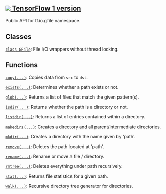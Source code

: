 [ ![](https://tensorflow.google.cn/images/tf_logo_32px.png) TensorFlow 1
version](/versions/r1.15/api_docs/python/tf/compat/v1/io/gfile)  
---  
  
Public API for tf.io.gfile namespace.

## Classes

[`class
GFile`](https://tensorflow.google.cn/api_docs/python/tf/io/gfile/GFile): File
I/O wrappers without thread locking.

## Functions

[`copy(...)`](https://tensorflow.google.cn/api_docs/python/tf/io/gfile/copy):
Copies data from `src` to `dst`.

[`exists(...)`](https://tensorflow.google.cn/api_docs/python/tf/io/gfile/exists):
Determines whether a path exists or not.

[`glob(...)`](https://tensorflow.google.cn/api_docs/python/tf/io/gfile/glob):
Returns a list of files that match the given pattern(s).

[`isdir(...)`](https://tensorflow.google.cn/api_docs/python/tf/io/gfile/isdir):
Returns whether the path is a directory or not.

[`listdir(...)`](https://tensorflow.google.cn/api_docs/python/tf/io/gfile/listdir):
Returns a list of entries contained within a directory.

[`makedirs(...)`](https://tensorflow.google.cn/api_docs/python/tf/io/gfile/makedirs):
Creates a directory and all parent/intermediate directories.

[`mkdir(...)`](https://tensorflow.google.cn/api_docs/python/tf/io/gfile/mkdir):
Creates a directory with the name given by 'path'.

[`remove(...)`](https://tensorflow.google.cn/api_docs/python/tf/io/gfile/remove):
Deletes the path located at 'path'.

[`rename(...)`](https://tensorflow.google.cn/api_docs/python/tf/io/gfile/rename):
Rename or move a file / directory.

[`rmtree(...)`](https://tensorflow.google.cn/api_docs/python/tf/io/gfile/rmtree):
Deletes everything under path recursively.

[`stat(...)`](https://tensorflow.google.cn/api_docs/python/tf/io/gfile/stat):
Returns file statistics for a given path.

[`walk(...)`](https://tensorflow.google.cn/api_docs/python/tf/io/gfile/walk):
Recursive directory tree generator for directories.

